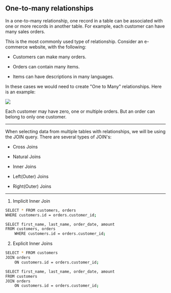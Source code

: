 ## One-to-many relationships

In a one-to-many relationship, one record in a table can be associated with one or more records in another table. For example, each customer can have many sales orders.

This is the most commonly used type of relationship. Consider an e-commerce website, with the following:

* Customers can make many orders.

* Orders can contain many items.

* Items can have descriptions in many languages.

In these cases we would need to create "One to Many" relationships. Here is an example:

![](https://cdn.tutsplus.com/net/uploads/legacy/538_sql3/ss_3.png)

Each customer may have zero, one or multiple orders. But an order can belong to only one customer.

---

When selecting data from multiple tables with relationships, we will be using the JOIN query. There are several types of JOIN's: 

* Cross Joins

* Natural Joins

* Inner Joins

* Left(Outer) Joins

* Right(Outer) Joins

---
1. Implicit Inner Join
```bash
SELECT * FROM customers, orders 
WHERE customers.id = orders.customer_id;

SELECT first_name, last_name, order_date, amount
FROM customers, orders 
    WHERE customers.id = orders.customer_id;
```

2. Explicit Inner Joins

```bash
SELECT * FROM customers
JOIN orders
    ON customers.id = orders.customer_id;

SELECT first_name, last_name, order_date, amount 
FROM customers
JOIN orders
    ON customers.id = orders.customer_id;
```